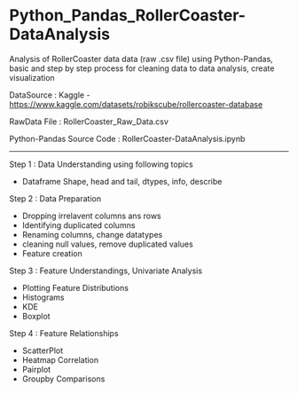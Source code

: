# Python_Pandas_RollerCoaster-DataAnalysis

Analysis of RollerCoaster data data (raw .csv file) using Python-Pandas,
basic and step by step process for cleaning data to data analysis, create visualization

DataSource : Kaggle - https://www.kaggle.com/datasets/robikscube/rollercoaster-database

RawData File : RollerCoaster_Raw_Data.csv

Python-Pandas Source Code : RollerCoaster-DataAnalysis.ipynb

---------------------------------------

Step 1 : Data Understanding using following topics
 - Dataframe Shape, head and tail, dtypes, info, describe
 
 
Step 2 : Data Preparation
 - Dropping irrelavent columns ans rows
 - Identifying duplicated columns
 - Renaming columns, change datatypes
 - cleaning null values, remove duplicated values
 - Feature creation
 
 
Step 3 : Feature Understandings, Univariate Analysis
 - Plotting Feature Distributions
 - Histograms
 - KDE
 - Boxplot
 
 
Step 4 : Feature Relationships
 - ScatterPlot
 - Heatmap Correlation
 - Pairplot
 - Groupby Comparisons
